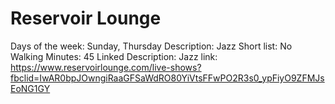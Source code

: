 # Reservoir Lounge

Days of the week: Sunday, Thursday
Description: Jazz
Short list: No
Walking Minutes: 45
Linked Description: Jazz
link: https://www.reservoirlounge.com/live-shows?fbclid=IwAR0bpJOwngiRaaGFSaWdRO80YiVtsFFwPO2R3s0_ypFiyO9ZFMJsEoNG1GY